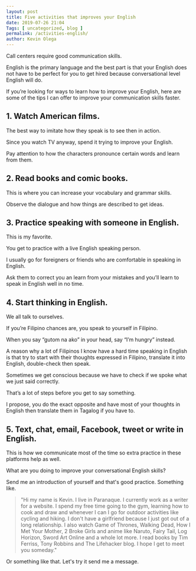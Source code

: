 ```yaml
--- 
layout: post 
title: Five activities that improves your English
date: 2019-07-26 21:04
Tags: [ uncategorized, blog ]
permalink: /activities-english/ 
author: Kevin Olega 
--- 
```

Call centers require good communication skills. 

English is the primary language and the best part is that your English does not have to be perfect for you to get hired because conversational level English will do.

If you’re looking for ways to learn how to improve your English, here are some of the tips I can offer to improve your communication skills faster.

## 1. Watch American films.

The best way to imitate how they speak is to see then in action. 

Since you watch TV anyway, spend it trying to improve your English. 

Pay attention to how the characters pronounce certain words and learn from them.

## 2. Read books and comic books.

This is where you can increase your vocabulary and grammar skills. 

Observe the dialogue and how things are described to get ideas.

## 3. Practice speaking with someone in English.

This is my favorite. 

You get to practice with a live English speaking person. 

I usually go for foreigners or friends who are comfortable in speaking in English. 

Ask them to correct you an learn from your mistakes and you’ll learn to speak in English well in no time.

## 4. Start thinking in English.

We all talk to ourselves. 

If you’re Filipino chances are, you speak to yourself in Filipino. 

When you say “gutom na ako” in your head, say “I’m hungry” instead.

A reason why a lot of Filipinos I know have a hard time speaking in English is that try to start with their thoughts expressed in Filipino, translate it into English, double-check then speak. 

Sometimes we get conscious because we have to check if we spoke what we just said correctly. 

That’s a lot of steps before you get to say something. 

I propose, you do the exact opposite and have most of your thoughts in English then translate them in Tagalog if you have to.

## 5. Text, chat, email, Facebook, tweet or write in English.

This is how we communicate most of the time so extra practice in these platforms help as well.

What are you doing to improve your conversational English skills? 

Send me an introduction of yourself and that's good practice. Something like.

>"Hi my name is Kevin. I live in Paranaque. I currently work as a writer for a website. I spend my free time going to the gym, learning how to cook and draw and whenever I can I go for outdoor activities like cycling and hiking. I don't have a girlfriend because I just got out of a long relationship. I also watch Game of Thrones, Walking Dead, How I Met Your Mother, 2 Broke Girls and anime like  Naruto, Fairy Tail, Log Horizon, Sword Art Online and a whole lot more. I read books by Tim Ferriss, Tony Robbins and The Lifehacker blog. I hope I get to meet you someday."

Or something like that. Let's try it send me a message.